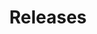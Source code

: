 ---
title: Releases
description: Timely information about CPC activities delivered to you as happens
layout: news-all
permalink: /news-events/releases/
autopages: 
pagination:
  enabled: true
  collection: releases
  per_page: 10
  sort_reverse: true
  sort_field: 'date'
  paginate_path: '/news-events/releases/:num/'
---